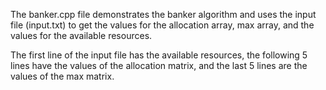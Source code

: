 The banker.cpp file demonstrates the banker
algorithm and uses the input file (input.txt)
to get the values for the allocation array, max 
array, and the values for the available resources.

The first line of the input file has the available 
resources, the following 5 lines have the values of 
the allocation matrix, and the last 5 lines are the 
values of the max matrix.